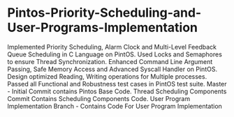 # Pintos-Priority-Scheduling-and-User-Programs-Implementation
Implemented Priority Scheduling, Alarm Clock and Multi-Level Feedback Queue Scheduling in C Language on PintOS. Used Locks and Semaphores to ensure Thread Synchronization.
Enhanced Command Line Argument Passing, Safe Memory Access and Advanced Syscall Handler on PintOS. Design optimized Reading, Writing operations for Multiple processes. Passed all Functional and Robustness test cases in PintOS test suite. 
Master - Initial Commit contains Pintos Base Code. Thread Scheduling Components Commit Contains Scheduling Components Code.
User Program Implementation Branch - Contains Code For User Program Implementation
